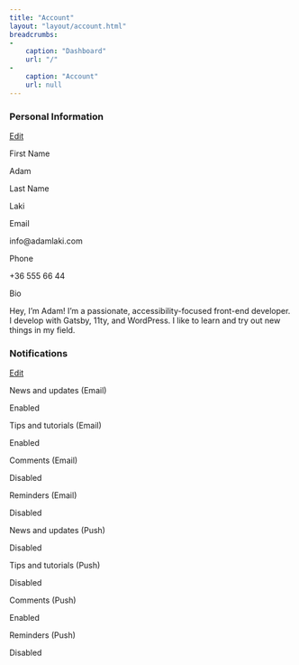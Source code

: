 ```yaml
---
title: "Account"
layout: "layout/account.html"
breadcrumbs:
-
    caption: "Dashboard"
    url: "/"
-
    caption: "Account"
    url: null
---
```


<div class="app-card app-card--info">
    <div class="app-card__header">
        <h3 class="app-card__title">Personal Information</h3>
        <a href="/account/profile/" class="btn btn--outline-primary btn--sm">Edit</a>
    </div>
    <div class="app-card__body">
        <div class="l-row l-row--column:md:2">
            <div class="data-group">
                <p class="data-group__title">First Name</p>
                <p class="data-group__content">Adam</p>
            </div>
            <div class="data-group">
                <p class="data-group__title">Last Name</p>
                <p class="data-group__content">Laki</p>
            </div>
            <div class="data-group">
                <p class="data-group__title">Email</p>
                <p class="data-group__content">info@adamlaki.com</p>
            </div>
            <div class="data-group">
                <p class="data-group__title">Phone</p>
                <p class="data-group__content">+36 555 66 44</p>
            </div>
            <div class="data-group">
                <p class="data-group__title">Bio</p>
                <p class="data-group__content">Hey, I’m Adam! I’m a passionate, accessibility-focused front-end developer. I develop with Gatsby, 11ty, and WordPress. I like to learn and try out new things in my field.</p>
            </div>
        </div>
    </div>
</div>

<div class="app-card app-card--info">
    <div class="app-card__header">
        <h3 class="app-card__title">Notifications</h3>
        <a href="/account/notifications/" class="btn btn--outline-primary btn--sm">Edit</a>
    </div>
    <div class="app-card__body">
        <div class="l-row l-row--column:md:2">
            <div class="data-group">
                <p class="data-group__title">News and updates (Email)</p>
                <p class="data-group__content">Enabled</p>
            </div>
            <div class="data-group">
                <p class="data-group__title">Tips and tutorials (Email)</p>
                <p class="data-group__content">Enabled</p>
            </div>
            <div class="data-group">
                <p class="data-group__title">Comments (Email)</p>
                <p class="data-group__content">Disabled</p>
            </div>
            <div class="data-group">
                <p class="data-group__title">Reminders (Email)</p>
                <p class="data-group__content">Disabled</p>
            </div>
            <div class="data-group">
                <p class="data-group__title">News and updates (Push)</p>
                <p class="data-group__content">Disabled</p>
            </div>
            <div class="data-group">
                <p class="data-group__title">Tips and tutorials (Push)</p>
                <p class="data-group__content">Disabled</p>
            </div>
            <div class="data-group">
                <p class="data-group__title">Comments (Push)</p>
                <p class="data-group__content">Enabled</p>
            </div>
            <div class="data-group">
                <p class="data-group__title">Reminders (Push)</p>
                <p class="data-group__content">Disabled</p>
            </div>
        </div>
    </div>
</div>
